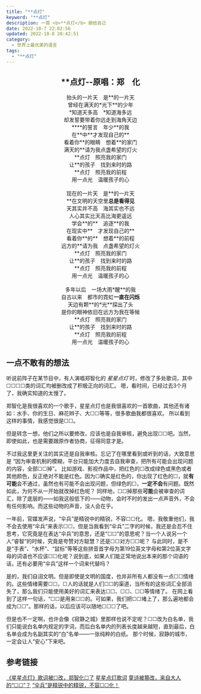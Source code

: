 ```yaml
---
title: "**点灯"
keyword: "**点灯"
description: 一首 <b>**点灯</b> 献给自己
date: 2022-10-7 22:02:56
updated: 2022-10-8 20:42:51
category:
  - 世界上最优美的语言
tags:
  - "**点灯"
---
```


## <center>**点灯--原唱：郑　化<!-- 把歌词改成这样子的我，确实是无智啊 --></center>

<center>抬头的一片天　是**的一片天</center>
<center>曾经在满天的*光下**的少年</center>
<center>*知道天多高　*知道海多远</center>
<center>却发誓要带着你远走到海角天边</center>
<center>****的誓言　年少**的我</center>
<center>在**中**才发现自己的**</center>
<center>看着你**的眼睛　想着**的家门</center>
<center>满天的**请为我点盏希望的灯火</center>
<center>**点灯　照亮我的家门</center>
<center>让**的孩子　找到来时的路</center>
<center>**点灯　照亮我的前程</center>
<center>用一点光　温暖孩子的心</center>
<br>
<center>现在的一片天　是**的一片天</center>
<center>**在文明的天空里<b>总是看得见</b></center>
<center>天其实并不高　海其实也不远</center>
<center>人心其实比天高比海更遥远</center>
<center>学会**的**　追逐**的我</center>
<center>在现实中**　才发现自己的**</center>
<center>看着你**的**　想着**的前程</center>
<center>远方的**请为我　点盏希望的灯火</center>
<center>**点灯　照亮我的家门</center>
<center>让**的孩子　找到来时的路</center>
<center>**点灯　照亮我的前程</center>
<center>用一点光　温暖孩子的心</center>
<br>
<center>多年以后　一场大雨*醒**的我</center>
<center>自古以来　都市的霓虹<b>一直在闪烁</b></center>
<center>天边有颗**的*光**探出了头</center>
<center>是你的眼神依旧在远方为我在等候</center>
<center>**点灯　照亮我的家门</center>
<center>让**的孩子　找到来时的路</center>
<center>**点灯　照亮我的前程</center>
<center>用一点光　温暖孩子的心</center>

## 一点不敢有的想法

听说前阵子在某节目中，有人演唱郑智化的 *星星点灯* 时，修改了多处歌词，其中☐☐☐☐<!-- 消极负面 -->类的词汇均被删改成了积极正向的词汇。
嗯，看时间，已经过去3个月了，我确实知道的太慢了。

郑智化是我很喜欢的一个歌手，星星点灯也是我很喜欢的一首歌曲，其他还有诸如：水手、你的生日、麻花辫子、大☐☐<!-- 国民 -->等等，很多歌曲我都很喜欢。
所以看到这样的事情，我感觉很是☐☐<!-- 愤慨 -->。

但是转念一想，他们之所以要修改，应该也是自我审核，避免出现☐☐<!-- 意外 -->吧。当然，即使如此，也是需要跟原作者协商，征得同意才是。

不过我这里更关注的其实还是自我审核。忘记了在哪里看到或听到的话，大致意思是 “因为审查机制的模糊，平台只能加大力度去自我审查，把所有可能会出现问题的内容，全部☐☐<!-- 屏蔽 -->掉”。
比如游戏、影视作品中，把红色的☐<!-- 血 -->改成绿色或黑色或者其他颜色，反正绝对不能是红色。因为☐<!-- 血 -->确实是红色的，你出现了红色的☐<!-- 血 -->，就**有可能**会不通过，虽然也有可能不会出现问题，但绿色的☐<!-- 血 -->，**一定不会**有问题。既然如此，为何不从一开始就改掉红色呢？
同样地，☐☐<!-- 屏蔽 -->掉那些**可能**会被审查的词汇，除了底层的——如我这般低下的——动物，会时不时的发出一点声音外，不会有任何影响。而这些动物的声音，没人会在乎。

一年前，官媒发声说，“伞兵”是精锐中的精锐，不容☐☐<!-- 污名 -->化。
嗯，我敬重他们，我不会去使用“伞兵”来表示☐☐<!-- 傻逼 -->，但是当我看到“伞兵”二字的时候，我还是会忍不住思考，它究竟是在表达“伞兵”的意思，还是“☐☐<!-- 傻逼 -->”的意思呢？当一个人说另一个人“睿智”的时候，究竟是夸赞对方聪慧？还是☐☐<!-- 辱骂 -->对方☐☐<!-- 弱智 -->呢？
与此同时，是不是“手表”、“水杯”、“鼠标”等等这些拼音首字母为第19位英文字母和第2位英文字母的词语也不应该☐☐<!-- 污名 -->化呢？说到底，如果人们能正常地说出本来的那个词语的话，还有必要用“伞兵”这样一个词来代替吗？

是的，我们自诩文明。但是即使是文明的国度，也并非所有人都没有一点☐☐<!-- 负面 -->情绪的。这些情绪需要☐☐<!-- 发泄 -->，☐<!-- 骂 -->人的话就是人们☐☐<!-- 发泄 -->的渠道，当所有的这些词汇全部消失了，那么我们只能使用美好的词汇来表达☐☐<!-- 愤怒 -->、☐☐<!-- 悲伤 -->、☐☐<!-- 鄙夷 -->等情绪了。
在网上看到了这样一句话，“☐☐<!--厕所-->是用来☐☐<!--排泄-->的。可如果，我们把☐☐<!--厕所-->堵上了，那么遍地都会成为☐☐<!--厕所-->”。那样的话，以后应该可以随地☐☐☐<!-- 大小便 -->了吧。

但是也不一定啊，也许会像《寂静之城》里那样也说不定呢？☐☐<!-- 屏蔽 -->改为白名单，我们只能说白名单内规定的字词，而后白名单内的列表长度越来越短，直到最后，白名单会成为名副其实的“白”名单——一张纯粹的白纸。
那个时候，寂静的城市，一定会让人“安心”下来吧。

## 参考链接

[《星星点灯》歌词被☐改，郑智化☐了](https://www.huxiu.com/article/600374.html)
[星星点灯歌词](https://www.mulanci.org/lyric/sl8290/)
[童诗被篡改，来自大人的“☐☐”？](http://www.chinawriter.com.cn/n1/2021/1027/c404072-32265682.html)
[“伞兵”是精锐中的精锐，不容☐☐化！](https://www.12371.cn/2021/09/06/ARTI1630916710302820.shtml)
